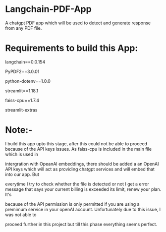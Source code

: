 # Langchain-PDF-App
A chatgpt PDF app which will be used to detect and generate response from any PDF file.
# Requirements to build this App:

langchain==0.0.154 


PyPDF2==3.0.01


python-dotenv==1.0.0


streamlit==1.18.1


faiss-cpu==1.7.4


streamlit-extras

# Note:-

I build this app upto this stage, after this could not be able to proceed because of the API keys issues. As faiss-cpu is included in the main file which is used in

intergration with OpeanAI embeddings, there should be added a an OpenAI API keys which will act as providing chatgpt services and will embed that into our app. But 

everytime I try to check whether the file is detected or not I get a error message that says your current billing is exceeded its limit, renew your plan. It's 

because of the API permission is only permitted if you are using a premimum service in your openAI account. Unfortunately due to this issue, I was not able to 

proceed further in this project but till this phase everything seems perfect. 
